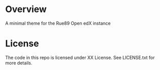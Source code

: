 # Overview

A minimal theme for the Rue89 Open edX instance

# License
The code in this repo is licensed under XX License. See LICENSE.txt for more details.
